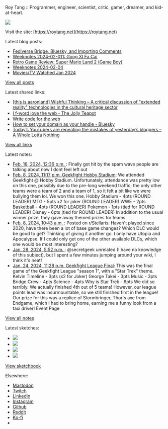 Roy Tang :: Programmer, engineer, scientist, critic, gamer, dreamer, and kid-at-heart.

![](https://roytang.net/static/img/profile.jpg)

Visit the site: [https://roytang.net](https://roytang.net)

Latest blog posts:

- [Fediverse Bridge, Bluesky, and Importing Comments](https://roytang.net/2024/02/fediverse-bluesky-comments/)
- [Weeknotes 2024-02-011: Gong XI Fa Cai](https://roytang.net/2024/02/weeknotes-02-11/)
- [Retro Game Review: Super Mario Land 2 (Game Boy)](https://roytang.net/2024/02/super-mario-land-2/)
- [Weeknotes 2024-02-04](https://roytang.net/2024/02/weeknotes-02-04/)
- [Movies/TV Watched Jan 2024](https://roytang.net/2024/02/movies-tv-jan-2024/)

[View all posts](https://roytang.net/blog)

Latest shared links:

- [[this is aaronland] Wishful Thinking – A critical discussion of &quot;extended reality&quot; technologies in the cultural heritage sector](https://roytang.net/2024/02/cf62d71ac7348a9da7ea14a678665f56/)
- [I f-word love the web・The Jolly Teapot](https://roytang.net/2024/02/c1b2d0e81f08aa6ba3b46af5d07c93de/)
- [Write code for the web](https://roytang.net/2024/02/0cc8767a0d71373023625edc99f65477/)
- [How to set your domain as your handle - Bluesky](https://roytang.net/2024/02/2a1acbed2c43cda28dfcd2b228f647dd/)
- [Today’s YouTubers are repeating the mistakes of yesterday’s bloggers – A Whole Lotta Nothing](https://roytang.net/2024/02/883e88fa93f773fb749dc2222fc2c71b/)

[View all links](https://roytang.net/links)

Latest notes:

- [Feb. 18, 2024, 12:36 p.m. ](https://roytang.net/2024/02/111950627425751034/): Finally got hit by the spam wave people are talking about now I dont feel left out
- [Feb. 8, 2024, 11:17 p.m. Geekfight Hobby Stadium](https://roytang.net/2024/02/geekfight-hobby-stadium/): We attended Geekfight @ Hobby Stadium. Unfortunately, attendance was pretty low on this one, possibly due to the pre-long weekend traffic; the only other teams were a team of 2 and a team of 1, so it felt a bit like we were bullying them lol. We won this one. Hobby Stadium - 4pts (ROUND LEADER) MTG - 5pts x2 for joker (ROUND LEADER) WWE - 2pts Basketball - 4pts (ROUND LEADER) Pokemon - 1pts (tied for ROUND LEADER) Disney - 6pts (tied for ROUND LEADER) In addition to the usual winner prize, they gave away themed prizes for teams
- [Feb. 8, 2024, 10:43 a.m. ](https://roytang.net/2024/02/1all8ms/): Posted on r/Stellaris: Haven&#x27;t played since 2020, have there been a lot of base game changes? Which DLC would be good to get? Thinking of giving it another go. I only have Utopia and Apocalypse. If I could only get one of the other available DLCs, which one would be most interesting?
- [Jan. 28, 2024, 5:52 p.m. ](https://roytang.net/2024/01/111832960981175617/): @secretgeek unrelated (I have no knowledge of this subject), but I spent a few minutes jumping around your wiki, I think it&#x27;s neat!
- [Jan. 24, 2024, 11:28 p.m. Geekfight League Final](https://roytang.net/2024/01/geekfight-league-final/): This was the final game of the Geekfight League &quot;season 1&quot;, with a &quot;Star Trek&quot; theme. Kelvin Timeline - 3pts (x2 for Joker) George Takei - 3pts Music - 3pts Bridge Crew - 4pts Science - 4pts Why is Star Trek - 6pts We did so terribly. We actually finished 4th out of 5 teams! However, our league points lead was insurmountable, so we still finished first in the league! Our prize for this was a replice of Stormbringer, Thor&#x27;s axe from Endgame, which I had to bring home, earning me a funny look from a taxi driver! Event Page

[View all notes](https://roytang.net/notes)

Latest sketches:


- ![](https://roytang.net/media/cache/c3/52/c3524701d7d18fa2b6b280d4437c7ba1.jpg)
- ![](https://roytang.net/media/cache/b8/6e/b86e3f7c5db451a5bf40260cdf52e2c0.jpg)
- ![](https://roytang.net/media/cache/09/11/09119bc377da2a1bf7e9d18251a6b7a6.jpg)
- ![](https://roytang.net/media/cache/3c/7d/3c7d410c1cd355b7897272dd51e3b61a.jpg)

[View sketchbook](https://roytang.net/albums/sketchbook)


Elsewhere:

- [Mastodon](https://indieweb.social/@roytang)
- [Twitch](https://twitch.tv/twitchyroy)
- [LinkedIn](https://www.linkedin.com/in/roytang)
- [Instagram](https://instagram.com/roytang0400)
- [Github](https://github.com/roytang)
- [Reddit](https://reddit.com/u/hungryroy)
- [Ko-fi](https://ko-fi.com/roytang)
- [](mailto:hello@roytang.net)